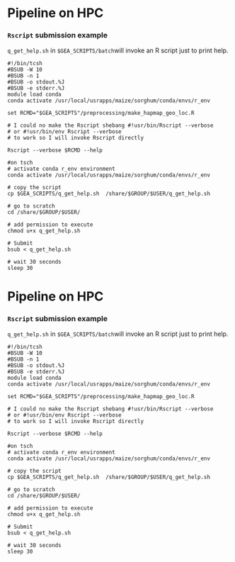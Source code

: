 # Pipeline on HPC


### `Rscript` submission example

`q_get_help.sh` in `$GEA_SCRIPTS/batch`will invoke an R script
just to print help.

```{R}
#!/bin/tcsh
#BSUB -W 10
#BSUB -n 1
#BSUB -o stdout.%J
#BSUB -e stderr.%J
module load conda
conda activate /usr/local/usrapps/maize/sorghum/conda/envs/r_env

set RCMD="$GEA_SCRIPTS"/preprocessing/make_hapmap_geo_loc.R

# I could no make the Rscript shebang #!usr/bin/Rscript --verbose
# or #!usr/bin/env Rscript --verbose
# to work so I will invoke Rscript directly

Rscript --verbose $RCMD --help
```

```{bash}
#on tsch
# activate conda r_env environment
conda activate /usr/local/usrapps/maize/sorghum/conda/envs/r_env

# copy the script
cp $GEA_SCRIPTS/q_get_help.sh  /share/$GROUP/$USER/q_get_help.sh

# go to scratch
cd /share/$GROUP/$USER/

# add permission to execute
chmod u+x q_get_help.sh

# Submit
bsub < q_get_help.sh

# wait 30 seconds
sleep 30
```


# Pipeline on HPC


### `Rscript` submission example

`q_get_help.sh` in `$GEA_SCRIPTS/batch`will invoke an R script
just to print help.

```{R}
#!/bin/tcsh
#BSUB -W 10
#BSUB -n 1
#BSUB -o stdout.%J
#BSUB -e stderr.%J
module load conda
conda activate /usr/local/usrapps/maize/sorghum/conda/envs/r_env

set RCMD="$GEA_SCRIPTS"/preprocessing/make_hapmap_geo_loc.R

# I could no make the Rscript shebang #!usr/bin/Rscript --verbose
# or #!usr/bin/env Rscript --verbose
# to work so I will invoke Rscript directly

Rscript --verbose $RCMD --help
```

```{bash}
#on tsch
# activate conda r_env environment
conda activate /usr/local/usrapps/maize/sorghum/conda/envs/r_env

# copy the script
cp $GEA_SCRIPTS/q_get_help.sh  /share/$GROUP/$USER/q_get_help.sh

# go to scratch
cd /share/$GROUP/$USER/

# add permission to execute
chmod u+x q_get_help.sh

# Submit
bsub < q_get_help.sh

# wait 30 seconds
sleep 30
```
